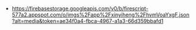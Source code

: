 - https://firebasestorage.googleapis.com/v0/b/firescript-577a2.appspot.com/o/imgs%2Fapp%2Fxinyiheng%2FhvmVoaYxgF.json?alt=media&token=ae34f0a4-fbca-4967-a1a3-66d359bbafd1
